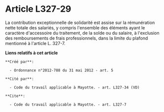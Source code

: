 # Article L327-29

La contribution exceptionnelle de solidarité est assise sur la rémunération nette totale des salariés, y compris l'ensemble
des éléments ayant le caractère d'accessoire du traitement, de la solde ou du salaire, à l'exclusion des remboursements de
frais professionnels, dans la limite du plafond mentionné à l'article L. 327-7.

**Liens relatifs à cet article**

	**Créé par**:

	  - Ordonnance n°2012-788 du 31 mai 2012 - art. 5

	**Cité par**:

	  - Code du travail applicable à Mayotte. - art. L327-34 (VD)

	**Cite**:

	  - Code du travail applicable à Mayotte. - art. L327-7
